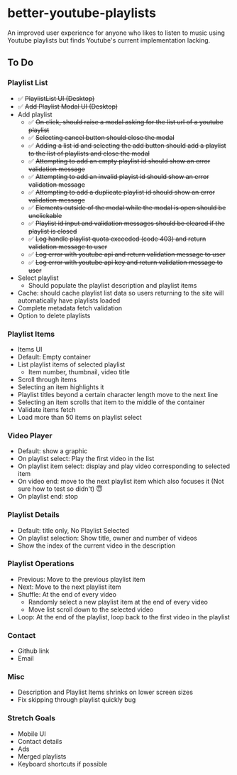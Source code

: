 # better-youtube-playlists

An improved user experience for anyone who likes to listen to music using Youtube playlists but finds Youtube's current implementation lacking.

## To Do

### Playlist List

- :white_check_mark: ~~PlaylistList UI (Desktop)~~
- :white_check_mark: ~~Add Playlist Modal UI (Desktop)~~
- Add playlist
  - :white_check_mark: ~~On click, should raise a modal asking for the list url of a youtube playlist~~
  - :white_check_mark: ~~Selecting cancel button should close the modal~~
  - :white_check_mark: ~~Adding a list id and selecting the add button should add a playlist to the list of playlists and close the modal~~
  - :white_check_mark: ~~Attempting to add an empty playlist id should show an error validation message~~
  - :white_check_mark: ~~Attempting to add an invalid playist id should show an error validation message~~
  - :white_check_mark: ~~Attempting to add a duplicate playlist id should show an error validation message~~
  - :white_check_mark: ~~Elements outside of the modal while the modal is open should be unclickable~~
  - :white_check_mark: ~~Playlist id input and validation messages should be cleared if the playlist is closed~~
  - :white_check_mark: ~~Log handle playlist quota exceeded (code 403) and return validation message to user~~
  - :white_check_mark: ~~Log error with youtube api and return validation message to user~~
  - :white_check_mark: ~~Log error with youtube api key and return validation message to user~~
- Select playlist
  - Should populate the playlist description and playlist items
- Cache: should cache playlist list data so users returning to the site will automatically have playlists loaded
- Complete metadata fetch validation
- Option to delete playlists

### Playlist Items

- Items UI
- Default: Empty container
- List playlist items of selected playlist
  - Item number, thumbnail, video title
- Scroll through items
- Selecting an item highlights it
- Playlist titles beyond a certain character length move to the next line
- Selecting an item scrolls that item to the middle of the container
- Validate items fetch
- Load more than 50 items on playlist select

### Video Player

- Default: show a graphic
- On playlist select: Play the first video in the list
- On playlist item select: display and play video corresponding to selected item
- On video end: move to the next playlist item which also focuses it (Not sure how to test so didn't) :innocent:
- On playlist end: stop

### Playlist Details

- Default: title only, No Playlist Selected
- On playlist selection: Show title, owner and number of videos
- Show the index of the current video in the description

### Playlist Operations

- Previous: Move to the previous playlist item
- Next: Move to the next playlist item
- Shuffle: At the end of every video
  - Randomly select a new playlist item at the end of every video
  - Move list scroll down to the selected video
- Loop: At the end of the playlist, loop back to the first video in the playlist

### Contact

- Github link
- Email

### Misc

- Description and Playlist Items shrinks on lower screen sizes
- Fix skipping through playlist quickly bug

### Stretch Goals

- Mobile UI
- Contact details
- Ads
- Merged playlists
- Keyboard shortcuts if possible
